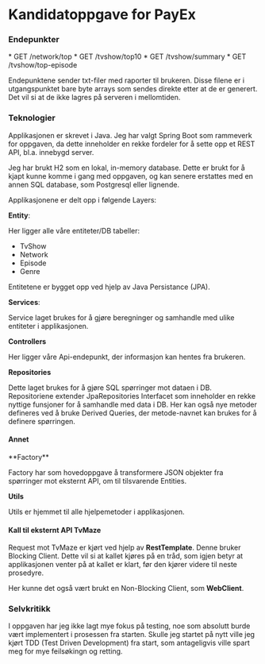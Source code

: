 <h1>Kandidatoppgave for PayEx</h1>

<h3>Endepunkter</h3>
* GET /network/top
* GET /tvshow/top10
* GET /tvshow/summary
* GET /tvshow/top-episode

Endepunktene sender txt-filer med raporter til
brukeren. Disse filene er i utgangspunktet bare byte arrays
som sendes direkte etter at de er generert. Det vil si at 
de ikke lagres på serveren i mellomtiden. 

<h3>Teknologier</h3>

Applikasjonen er skrevet i Java. Jeg har valgt Spring Boot 
som rammeverk for oppgaven, da dette inneholder en rekke 
fordeler for å sette opp et REST API, bl.a. innebygd server.

Jeg har brukt H2 som en lokal, in-memory database. Dette er brukt 
for å kjapt kunne komme i gang med oppgaven, og kan senere erstattes 
med en annen SQL database, som Postgresql eller lignende.

Applikasjonene er delt opp i følgende Layers:

**Entity**: 

Her ligger alle våre entiteter/DB tabeller:
* TvShow
* Network
* Episode
* Genre

Entitetene er bygget opp ved hjelp av Java Persistance (JPA).

**Services**:

Service laget brukes for å gjøre beregninger og samhandle med 
ulike entiteter i applikasjonen. 

**Controllers**

Her ligger våre Api-endepunkt, der informasjon kan hentes 
fra brukeren.


**Repositories**

Dette laget brukes for å gjøre SQL spørringer mot dataen i DB.
Repositoriene extender JpaRepositories Interfacet som inneholder 
en rekke nyttige funsjoner for å samhandle med data i DB. Her
kan også nye metoder defineres ved å bruke Derived Queries, der 
metode-navnet kan brukes for å definere spørringen.


<h4>Annet</h4>
**Factory**

Factory har som hovedoppgave å transformere JSON objekter fra 
spørringer mot eksternt API, om til tilsvarende Entities.

**Utils**

Utils er hjemmet til alle hjelpemetoder i applikasjonen.


<h4>Kall til eksternt API TvMaze</h4>

Request mot TvMaze er kjørt ved hjelp av **RestTemplate**.
Denne bruker Blocking Client. Dette vil si at kallet kjøres
på en tråd, som igjen betyr at applikasjonen venter på at kallet 
er klart, før den kjører videre til neste prosedyre.

Her kunne det også vært brukt en Non-Blocking Client, som 
**WebClient**.

<h3>Selvkritikk</h3>

I oppgaven har jeg ikke lagt mye fokus på testing, noe som
absolutt burde vært implementert i prosessen fra starten.
Skulle jeg startet på nytt ville jeg kjørt TDD (Test Driven Development) 
fra start, som antageligvis ville spart meg for mye feilsøkingn og retting. 
